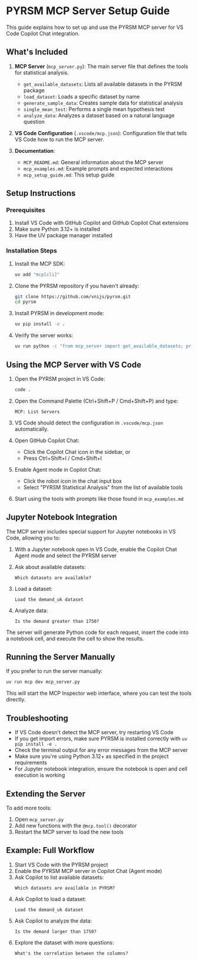 # PYRSM MCP Server Setup Guide

This guide explains how to set up and use the PYRSM MCP server for VS Code Copilot Chat integration.

## What's Included

1. **MCP Server** (`mcp_server.py`): The main server file that defines the tools for statistical analysis.
   - `get_available_datasets`: Lists all available datasets in the PYRSM package
   - `load_dataset`: Loads a specific dataset by name
   - `generate_sample_data`: Creates sample data for statistical analysis
   - `single_mean_test`: Performs a single mean hypothesis test
   - `analyze_data`: Analyzes a dataset based on a natural language question

2. **VS Code Configuration** (`.vscode/mcp.json`): Configuration file that tells VS Code how to run the MCP server.

3. **Documentation**:
   - `MCP_README.md`: General information about the MCP server
   - `mcp_examples.md`: Example prompts and expected interactions
   - `mcp_setup_guide.md`: This setup guide

## Setup Instructions

### Prerequisites

1. Install VS Code with GitHub Copilot and GitHub Copilot Chat extensions
2. Make sure Python 3.12+ is installed
3. Have the UV package manager installed

### Installation Steps

1. Install the MCP SDK:
   ```bash
   uv add "mcp[cli]"
   ```

2. Clone the PYRSM repository if you haven't already:
   ```bash
   git clone https://github.com/vnijs/pyrsm.git
   cd pyrsm
   ```

3. Install PYRSM in development mode:
   ```bash
   uv pip install -e .
   ```

4. Verify the server works:
   ```bash
   uv run python -c "from mcp_server import get_available_datasets; print(get_available_datasets()['count'])"
   ```

## Using the MCP Server with VS Code

1. Open the PYRSM project in VS Code:
   ```bash
   code .
   ```

2. Open the Command Palette (Ctrl+Shift+P / Cmd+Shift+P) and type:
   ```
   MCP: List Servers
   ```

3. VS Code should detect the configuration in `.vscode/mcp.json` automatically.

4. Open GitHub Copilot Chat:
   - Click the Copilot Chat icon in the sidebar, or
   - Press Ctrl+Shift+I / Cmd+Shift+I

5. Enable Agent mode in Copilot Chat:
   - Click the robot icon in the chat input box
   - Select "PYRSM Statistical Analysis" from the list of available tools

6. Start using the tools with prompts like those found in `mcp_examples.md`

## Jupyter Notebook Integration

The MCP server includes special support for Jupyter notebooks in VS Code, allowing you to:

1. With a Jupyter notebook open in VS Code, enable the Copilot Chat Agent mode and select the PYRSM server

2. Ask about available datasets:
   ```
   Which datasets are available?
   ```

3. Load a dataset:
   ```
   Load the demand_uk dataset
   ```

4. Analyze data:
   ```
   Is the demand greater than 1750?
   ```

The server will generate Python code for each request, insert the code into a notebook cell, and execute the cell to show the results.

## Running the Server Manually

If you prefer to run the server manually:

```bash
uv run mcp dev mcp_server.py
```

This will start the MCP Inspector web interface, where you can test the tools directly.

## Troubleshooting

- If VS Code doesn't detect the MCP server, try restarting VS Code
- If you get import errors, make sure PYRSM is installed correctly with `uv pip install -e .`
- Check the terminal output for any error messages from the MCP server
- Make sure you're using Python 3.12+ as specified in the project requirements
- For Jupyter notebook integration, ensure the notebook is open and cell execution is working

## Extending the Server

To add more tools:

1. Open `mcp_server.py`
2. Add new functions with the `@mcp.tool()` decorator
3. Restart the MCP server to load the new tools

## Example: Full Workflow

1. Start VS Code with the PYRSM project
2. Enable the PYRSM MCP server in Copilot Chat (Agent mode)
3. Ask Copilot to list available datasets:
   ```
   Which datasets are available in PYRSM?
   ```
4. Ask Copilot to load a dataset:
   ```
   Load the demand_uk dataset
   ```
5. Ask Copilot to analyze the data:
   ```
   Is the demand larger than 1750?
   ```
6. Explore the dataset with more questions:
   ```
   What's the correlation between the columns?
   ```